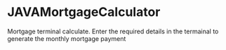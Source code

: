 # JAVAMortgageCalculator
Mortgage terminal calculate. Enter the required details in the termainal to generate the monthly mortgage payment
